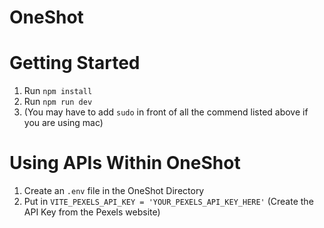 # OneShot
 
# Getting Started
1. Run ``` npm install ```
2. Run ``` npm run dev ```
3. (You may have to add ``` sudo ``` in front of all the commend listed above if you are using mac)

# Using APIs Within OneShot
1. Create an ``` .env ``` file in the OneShot Directory
2. Put in ``` VITE_PEXELS_API_KEY = 'YOUR_PEXELS_API_KEY_HERE' ``` (Create the API Key from the Pexels website)

